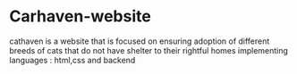 # Carhaven-website
cathaven is a website that is focused on ensuring adoption of different breeds of cats that do not have shelter to their rightful homes implementing languages : html,css and backend
